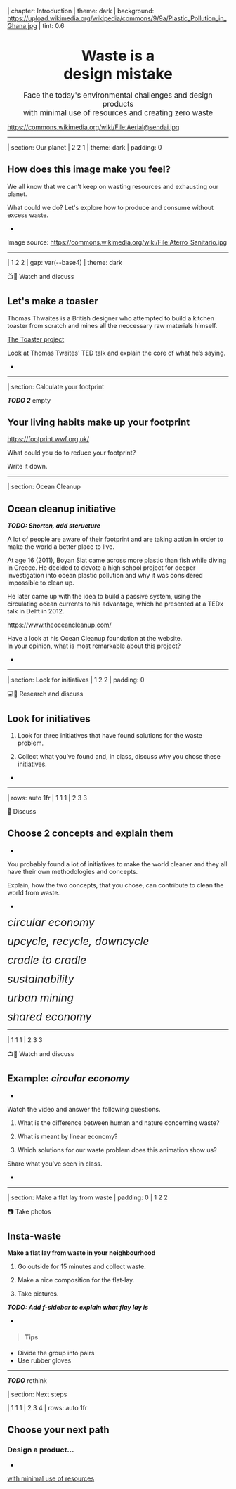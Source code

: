 | chapter: Introduction
| theme: dark
| background: https://upload.wikimedia.org/wikipedia/commons/9/9a/Plastic_Pollution_in_Ghana.jpg
| tint: 0.6

<center><div>

# <big>Waste is a<br>design mistake</big>

<big>Face the today's environmental challenges and design products<br>with minimal use of resources and creating zero waste</big>

<f-next-button title="Let's start" />

</div></center>

<f-notes title="Credits">

https://commons.wikimedia.org/wiki/File:Aerial@sendai.jpg

</f-notes>

---

| section: Our planet
| 2 2 1
| theme: dark
| padding: 0

<section>

## How does this image make you feel?

We all know that we can’t keep on wasting resources and exhausting our planet.

What could we do? Let's explore how to produce and consume without excess waste. 

</section>

-

<f-image src="https://upload.wikimedia.org/wikipedia/commons/2/2e/Aterro_Sanitario.jpg" />


<f-notes title="Credits">

Image source: https://commons.wikimedia.org/wiki/File:Aterro_Sanitario.jpg

<f-notes>

---

| 1 2 2
| gap: var(--base4)
| theme: dark

<caption>📺💬 Watch and discuss</caption>

## Let's make a toaster

Thomas Thwaites is a British designer who attempted to build a kitchen toaster from scratch and mines all the neccessary raw materials himself.

[The Toaster project](http://www.thomasthwaites.com/the-toaster-project/)

<p />

Look at Thomas Twaites' TED talk and explain the core of what he’s saying.

-

<f-video src="https://www.youtube.com/watch?v=5ODzO7Lz_pw" />

---

| section: Calculate your footprint

***TODO 2*** empty 

##  Your living habits make up your footprint 

https://footprint.wwf.org.uk/

What could you do to reduce your footprint?

Write it down. 

---

| section: Ocean Cleanup

## Ocean cleanup initiative

***TODO: Shorten, add stcructure***

A lot of people are aware of their footprint and are taking action in order to make the world a better place to live.

At age 16 (2011), Boyan Slat came across more plastic than fish while diving in Greece. He decided to devote a high school project for deeper investigation into ocean plastic pollution and why it was considered impossible to clean up.

He later came up with the idea to build a passive system, using the circulating ocean currents to his advantage, which he presented at a TEDx talk in Delft in 2012.

https://www.theoceancleanup.com/

Have a look at his Ocean Cleanup foundation at the website.  
In your opinion, what is most remarkable about this project?

-

<f-video src="https://www.youtube.com/watch?v=ROW9F-c0kIQ" />

---

| section: Look for initiatives
| 1 2 2
| padding: 0

<section>

<caption>💻💬 Research and discuss</caption>

## Look for initiatives

1. Look for three initiatives that have found solutions for the waste problem.

2. Collect what you’ve found and, in class, discuss why you chose these initiatives.

</section>

-

<f-image src="./images/discussion.jpg" />


---

| rows: auto 1fr
| 1 1 1
| 2 3 3

<caption>💬 Discuss</caption>

## Choose 2 concepts and explain them

-

You probably found a lot of initiatives to make the world cleaner and they all have their own methodologies and concepts.

Explain, how the two concepts, that you chose, can contribute to clean the world from waste.

-


<big><big><big><var>circular economy</var></big></big></big>

<big><big><big><var>upcycle, recycle, downcycle</var></big></big></big>

<big><big><big><var>cradle to cradle</var></big></big></big>

<big><big><big><var>sustainability</var></big></big></big>

<big><big><big><var>urban mining</var></big></big></big>

<big><big><big><var>shared economy</var></big></big></big>


---

| 1 1 1
| 2 3 3 

<caption>📺💬 Watch and discuss</caption>

## Example: <var>circular economy</var>

-

Watch the video and answer the following questions.

1. What is the difference between human and nature concerning waste?

2. What is meant by linear economy?

3. Which solutions for our waste problem does this animation show us?

Share what you’ve seen in class.

-

<f-video src="https://www.youtube.com/watch?v=zCRKvDyyHmI" />

---

| section: Make a flat lay from waste
| padding: 0
| 1 2 2
<section>

<caption>📷 Take photos</caption>

## Insta-waste

**Make a flat lay from waste in your neighbourhood**

1. Go outside for 15 minutes and collect waste.

2. Make a nice composition for the flat-lay.

3. Take pictures.

***TODO: Add f-sidebar to explain what flay lay is***

</section>

<!--
https://www.designboom.com/art/gabriel-orozco-asterisms-at-the-guggenheim-new-york/

https://www.enlightapp.com/blog/7-fantastic-tips-for-fabulous-flat-lay-photography/

https://www.instagram.com/djhinva

http://www.slate.com/blogs/behold/2014/07/08/gregg_segal_photographs_people_with_a_week_s_worth_of_their_trash_in_his.html?via=gdpr-consent

-->

-

<f-image src="./images/wastelay.jpg" />


<f-notes>

> #### Tips
* Divide the group into pairs
* Use rubber gloves

</f-notes>

---

***TODO*** rethink

| section: Next steps

| 1 1 1
| 2 3 4
| rows: auto 1fr

## Choose your next path

### Design a product...

-

<a class="primary" style="display: block; height: 20vh;" href="./index1.html">with minimal use of resources</a>

-

<a class="primary" style="display: block; height: 20vh;" href="./index2.html">with zero waste</a>

-

<a class="primary" style="display: block; height: 20vh;" href="./index3.html">from waste only</a>
